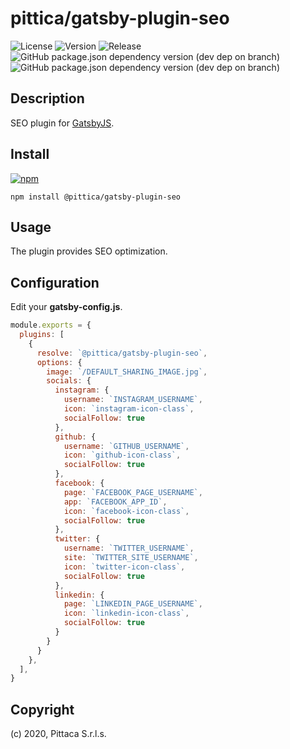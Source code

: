 # pittica/gatsby-plugin-seo

![License](https://img.shields.io/github/license/pittica/gatsby-plugin-seo)
![Version](https://img.shields.io/github/package-json/v/pittica/gatsby-plugin-seo)
![Release](https://img.shields.io/github/v/release/pittica/gatsby-plugin-seo)
![GitHub package.json dependency version (dev dep on branch)](https://img.shields.io/github/package-json/dependency-version/pittica/gatsby-plugin-seo/dev/gatsby)
![GitHub package.json dependency version (dev dep on branch)](https://img.shields.io/github/package-json/dependency-version/pittica/gatsby-plugin-seo/dev/react)

## Description

SEO plugin for [GatsbyJS](https://www.gatsbyjs.org/).

## Install

[![npm](https://img.shields.io/npm/v/@pittica/gatsby-plugin-seo)](https://www.npmjs.com/package/@pittica/gatsby-plugin-seo)

```shell
npm install @pittica/gatsby-plugin-seo
```

## Usage

The plugin provides SEO optimization.

## Configuration

Edit your **gatsby-config.js**.

```javascript
module.exports = {
  plugins: [
    {
      resolve: `@pittica/gatsby-plugin-seo`,
      options: {
        image: `/DEFAULT_SHARING_IMAGE.jpg`,
        socials: {
          instagram: {
            username: `INSTAGRAM_USERNAME`,
            icon: `instagram-icon-class`,
            socialFollow: true
          },
          github: {
            username: `GITHUB_USERNAME`,
            icon: `github-icon-class`,
            socialFollow: true
          },
          facebook: {
            page: `FACEBOOK_PAGE_USERNAME`,
            app: `FACEBOOK_APP_ID`,
            icon: `facebook-icon-class`,
            socialFollow: true
          },
          twitter: {
            username: `TWITTER_USERNAME`,
            site: `TWITTER_SITE_USERNAME`,
            icon: `twitter-icon-class`,
            socialFollow: true
          },
          linkedin: {
            page: `LINKEDIN_PAGE_USERNAME`,
            icon: `linkedin-icon-class`,
            socialFollow: true
          }
        }
      }
    },
  ],
}
```

## Copyright

(c) 2020, Pittaca S.r.l.s.
